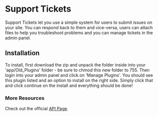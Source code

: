 # Support Tickets

Support Tickets let you use a simple system for users to submit issues on your site. You can respond back to them and vice-versa, users can attach files to help you troubleshoot problems and you can manage tickets in the admin panel.

## Installation

To install, first download the zip and unpack the folder inside into your 'app/Old_Plugins' folder - be sure to chmod this new folder to 755. Then login into your admin panel and click on 'Manage Plugins'. You should see this plugin listed and an option to install on the right side.
Simply click that and click continue on the install and everything should be done!

### More Resources

Check out the official [API Page](http://api.adaptcms.com/plugin/support-tickets).